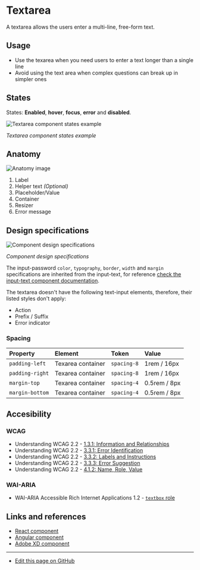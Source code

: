 # Textarea

A textarea allows the users enter a multi-line, free-form text.

## Usage

* Use the texarea when you need users to enter a text longer than a single line
* Avoid using the text area when complex questions can break up in simpler ones 
## States


States: **Enabled**, **hover**, **focus**, **error** and **disabled**.

![Textarea component states example](images/textarea_states.png)

_Textarea component states example_
## Anatomy


![Anatomy image](images/textarea_anatomy.png)

1. Label
2. Helper text _(Optional)_
3. Placeholder/Value
4. Container
5. Resizer
6. Error message


## Design specifications

![Component design specifications](images/textarea_specs.png)

_Component design specifications_

The input-password `color`, `typography`, `border`, `width` and `margin` specifications are inherited from the input-text, for reference [check the input-text component documentation](). 

The textarea doesn't have the following text-input elements, therefore, their listed styles don't apply:

* Action
* Prefix / Suffix
* Error indicator


### Spacing


| Property        | Element           | Token             | Value           |
| :-------------- | :---------------- | :---------------- | :-------------- |
| `padding-left`  | Texarea container | `spacing-8`      | 1rem / 16px     |
| `padding-right` | Texarea container | `spacing-8`      | 1rem / 16px     |
| `margin-top`    | Texarea container | `spacing-4`      | 0.5rem / 8px    |
| `margin-bottom` | Texarea container | `spacing-4`      | 0.5rem / 8px    |



## Accesibility

### WCAG 

* Understanding WCAG 2.2 - [1.3.1: Information and Relationships](https://www.w3.org/WAI/WCAG22/Understanding/info-and-relationships)
* Understanding WCAG 2.2 - [3.3.1: Error Identification](https://www.w3.org/WAI/WCAG22/Understanding/error-identification)
* Understanding WCAG 2.2 - [3.3.2: Labels and Instructions](https://www.w3.org/WAI/WCAG22/Understanding/labels-or-instructions) 
* Understanding WCAG 2.2 - [3.3.3: Error Suggestion](https://www.w3.org/WAI/WCAG22/Understanding/error-suggestion) 
* Understanding WCAG 2.2 - [4.1.2: Name, Role, Value](https://www.w3.org/WAI/WCAG22/Understanding/name-role-value) 

### WAI-ARIA

* WAI-ARIA Accessible Rich Internet Applications 1.2 - [`textbox` role](https://www.w3.org/TR/wai-aria-1.2/#textbox)


## Links and references

* [React component](https://developer.dxc.com/tools/react/next/#/components/textarea)
* [Angular component](https://developer.dxc.com/tools/angular/next/#/components/textarea)
* [Adobe XD component](https://xd.adobe.com/view/aef66774-aaaf-44ea-b00d-e2bfc34b392f-fba5/)

____________________________________________________________

* [Edit this page on GitHub](url)

